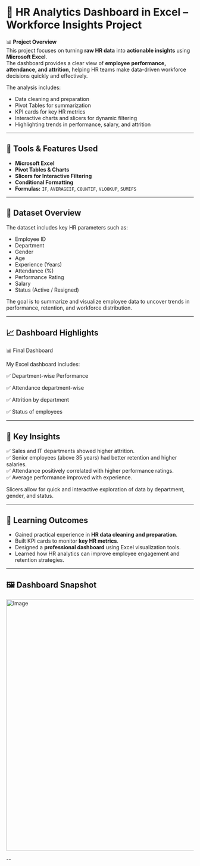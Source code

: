 # 💼 HR Analytics Dashboard in Excel – Workforce Insights Project

📊 **Project Overview**  
This project focuses on turning **raw HR data** into **actionable insights** using **Microsoft Excel**.  
The dashboard provides a clear view of **employee performance, attendance, and attrition**, helping HR teams make data-driven workforce decisions quickly and effectively.  

The analysis includes:
- Data cleaning and preparation  
- Pivot Tables for summarization  
- KPI cards for key HR metrics  
- Interactive charts and slicers for dynamic filtering  
- Highlighting trends in performance, salary, and attrition  

---

## 🧰 Tools & Features Used
- **Microsoft Excel**  
- **Pivot Tables & Charts**  
- **Slicers for Interactive Filtering**  
- **Conditional Formatting**  
- **Formulas:** `IF`, `AVERAGEIF`, `COUNTIF`, `VLOOKUP`, `SUMIFS`  

---

## 🧾 Dataset Overview
The dataset includes key HR parameters such as:
- Employee ID  
- Department  
- Gender  
- Age  
- Experience (Years)  
- Attendance (%)  
- Performance Rating  
- Salary  
- Status (Active / Resigned)  

The goal is to summarize and visualize employee data to uncover trends in performance, retention, and workforce distribution.

---

## 📈 Dashboard Highlights

📊 Final Dashboard

 My Excel dashboard includes:

 ✅ Department-wise Performance

 ✅ Attendance department-wise

 ✅ Attrition by department

 ✅ Status of employees 

---

## 📌 Key Insights
✅ Sales and IT departments showed higher attrition.  
✅ Senior employees (above 35 years) had better retention and higher salaries.  
✅ Attendance positively correlated with higher performance ratings.  
✅ Average performance improved with experience.  

Slicers allow for quick and interactive exploration of data by department, gender, and status.

---

## 🧠 Learning Outcomes
- Gained practical experience in **HR data cleaning and preparation**.  
- Built KPI cards to monitor **key HR metrics**.  
- Designed a **professional dashboard** using Excel visualization tools.  
- Learned how HR analytics can improve employee engagement and retention strategies.  

---

## 🖼️ Dashboard Snapshot
<img width="1843" height="673" alt="Image" src="https://github.com/user-attachments/assets/041f4d21-a1d2-4074-bf7c-c5ea092ab060" />


--
